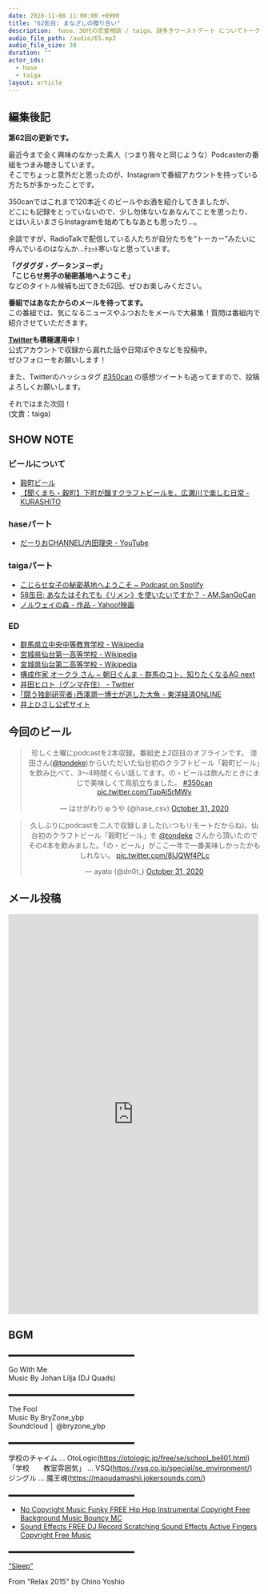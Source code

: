 ```yaml
---
date: 2020-11-08 11:00:00 +0900
title: "62缶目: まなざしの贈り合い"
description:  hase、30代の恋愛相談 / taiga、謎多きワーストデート についてトークしました。
audio_file_path: /audio/65.mp3
audio_file_size: 30
duration: ""
actor_ids:
  - hase
  - taiga
layout: article
---
```


## 編集後記

__第62回の更新です。__

最近今まで全く興味のなかった素人（つまり我々と同じような）Podcasterの番組をつまみ聴きしています。  
そこでちょっと意外だと思ったのが、Instagramで番組アカウントを持っている方たちが多かったことです。  

350canではこれまで120本近くのビールやお酒を紹介してきましたが、  
どこにも記録をとっていないので、少し勿体ないなあなんてことを思ったり、
とはいえいまさらInstagramを始めてもなあとも思ったり…。

余談ですが、RadioTalkで配信している人たちが自分たちを“トーカー”みたいに呼んでいるのはなんか...ﾁｮｯﾄ寒いなと思っています。

__「グダグダ・グータンヌーボ」__  
__「こじらせ男子の秘密基地へようこそ」__  
などのタイトル候補も出てきた62回、ぜひお楽しみください。

__番組ではあなたからのメールを待ってます。__  
この番組では、気になるニュースやふつおたをメールで大募集！質問は番組内で紹介させていただきます。  

__[Twitter](https://twitter.com/am350can)も積極運用中！__  
公式アカウントで収録から漏れた話や日常ぼやきなどを投稿中。  
ぜひフォローをお願いします！  

また、Twitterのハッシュタグ [#350can](https://twitter.com/search?q=%23350can&src=hashtag_click) の感想ツイートも追ってますので、投稿よろしくお願いします。  

それではまた次回！  
(文責：taiga)

## SHOW NOTE

### ビールについて
- [穀町ビール](https://graintownbrewery.com)
- [【聞くまち・穀町】下町が醸すクラフトビールを、広瀬川で楽しむ日常 - KURASHITO](https://kurashito.co.jp/column/sendai-kikumachi-kokuchou/)

### haseパート
- [だーりおCHANNEL/内田理央 - YouTube](https://www.youtube.com/channel/UCA6fy5eKxm5DEApHTvkf_0w)

### taigaパート
- [こじらせ女子の秘密基地へようこそ ~ Podcast on Spotify](https://open.spotify.com/show/0R51yup8fUAAbb1aiPz1WM?si=CCMqE0eoQ7yLE2zWCzXG3A)
- [58缶目: あなたはそれでも《リメン》を使いたいですか？ - AM.SanGoCan](http://127.0.0.1:4000/episode/61)
- [ノルウェイの森 - 作品 - Yahoo!映画](https://movies.yahoo.co.jp/movie/336172/)

### ED
- [群馬県立中央中等教育学校 - Wikipedia](https://ja.wikipedia.org/wiki/%E7%BE%A4%E9%A6%AC%E7%9C%8C%E7%AB%8B%E4%B8%AD%E5%A4%AE%E4%B8%AD%E7%AD%89%E6%95%99%E8%82%B2%E5%AD%A6%E6%A0%A1)
- [宮城県仙台第一高等学校 - Wikipedia](https://ja.wikipedia.org/wiki/%E5%AE%AE%E5%9F%8E%E7%9C%8C%E4%BB%99%E5%8F%B0%E7%AC%AC%E4%B8%80%E9%AB%98%E7%AD%89%E5%AD%A6%E6%A0%A1)
- [宮城県仙台第二高等学校 - Wikipedia](https://ja.wikipedia.org/wiki/%E5%AE%AE%E5%9F%8E%E7%9C%8C%E4%BB%99%E5%8F%B0%E7%AC%AC%E4%BA%8C%E9%AB%98%E7%AD%89%E5%AD%A6%E6%A0%A1)
- [構成作家 オークラ さん ~ 朝日ぐんま - 群馬のコト、知りたくなるAG next](https://www.asahigunma.com/%E6%A7%8B%E6%88%90%E4%BD%9C%E5%AE%B6-%E3%82%AA%E3%83%BC%E3%82%AF%E3%83%A9-%E3%81%95%E3%82%93/)
- [井田ヒロト（グンマ在住） - Twitter](https://twitter.com/h_ida)
- [｢闘う独創研究者｣西澤潤一博士が逃した大魚 - 東洋経済ONLINE](https://toyokeizai.net/articles/-/245941)
- [井上ひさし公式サイト](https://www.inouehisashi.jp/)

## 今回のビール

<center>
<blockquote class="twitter-tweet"><p lang="ja" dir="ltr">珍しく土曜にpodcastを2本収録。番組史上2回目のオフラインです。 漆田さん(<a href="https://twitter.com/tondeke?ref_src=twsrc%5Etfw">@tondeke</a>)からいただいた仙台初のクラフトビール「穀町ビール」を飲み比べて、3〜4時間くらい話してます。の・ビールは飲んだときにまじで美味しくて鳥肌立ちました。 <a href="https://twitter.com/hashtag/350can?src=hash&amp;ref_src=twsrc%5Etfw">#350can</a> <a href="https://t.co/TupAlSrMWv">pic.twitter.com/TupAlSrMWv</a></p>&mdash; はせがわりゅうや (@hase_csv) <a href="https://twitter.com/hase_csv/status/1322484290756571136?ref_src=twsrc%5Etfw">October 31, 2020</a></blockquote> <script async src="https://platform.twitter.com/widgets.js" charset="utf-8"></script>

<blockquote class="twitter-tweet"><p lang="ja" dir="ltr">久しぶりにpodcastを二人で収録しました(いつもリモートだからね)。仙台初のクラフトビール「穀町ビール」を <a href="https://twitter.com/tondeke?ref_src=twsrc%5Etfw">@tondeke</a> さんから頂いたのでその4本を飲みました。「の・ビール」がここ一年で一番美味しかったかもしれない。 <a href="https://t.co/8IJQWf4PLc">pic.twitter.com/8IJQWf4PLc</a></p>&mdash; ayato (@dn0t_) <a href="https://twitter.com/dn0t_/status/1322453953921998848?ref_src=twsrc%5Etfw">October 31, 2020</a></blockquote> <script async src="https://platform.twitter.com/widgets.js" charset="utf-8"></script>
</center>

## メール投稿
<div class="iframe-wrapper">
<iframe src="https://docs.google.com/forms/d/e/1FAIpQLSfTZ99ZtY5BJtHk38i7c_p3AdF-uIGnOOsc6W05wV6L0MTAQg/viewform?embedded=true" width="500" height="800" frameborder="0" marginheight="0" marginwidth="0">読み込んでいます…</iframe>
</div>

## BGM
▬▬▬▬▬▬▬▬▬▬▬▬▬▬▬▬▬▬  

Go With Me  
Music By Johan Lilja (DJ Quads)  

▬▬▬▬▬▬▬▬▬▬▬▬▬▬▬▬▬▬  

The Fool  
Music By BryZone_ybp  
Soundcloud │ @bryzone_ybp  

▬▬▬▬▬▬▬▬▬▬▬▬▬▬▬▬▬▬  

学校のチャイム ... OtoLogic(https://otologic.jp/free/se/school_bell01.html)
「学校　　教室雰囲気」 ... VSQ(https://vsq.co.jp/special/se_environment/)
ジングル ... 魔王魂(https://maoudamashii.jokersounds.com/)

▬▬▬▬▬▬▬▬▬▬▬▬▬▬▬▬▬▬  

- [No Copyright Music Funky FREE Hip Hop Instrumental Copyright Free Background Music Bouncy MC](https://www.youtube.com/watch?v=YCOrfB6c1SM)
- [Sound Effects FREE DJ Record Scratching Sound Effects Active Fingers Copyright Free Music](https://www.youtube.com/watch?v=KbVWYj0F3Fs)

▬▬▬▬▬▬▬▬▬▬▬▬▬▬▬▬▬▬  

[“Sleep”](https://soundcloud.com/chino-yoshio/chino-yoshio-relax-2015-18-sleep)

From "Relax 2015" by Chino Yoshio